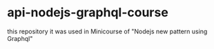 # api-nodejs-graphql-course

this repository it was used in Minicourse of "Nodejs new pattern using Graphql"
